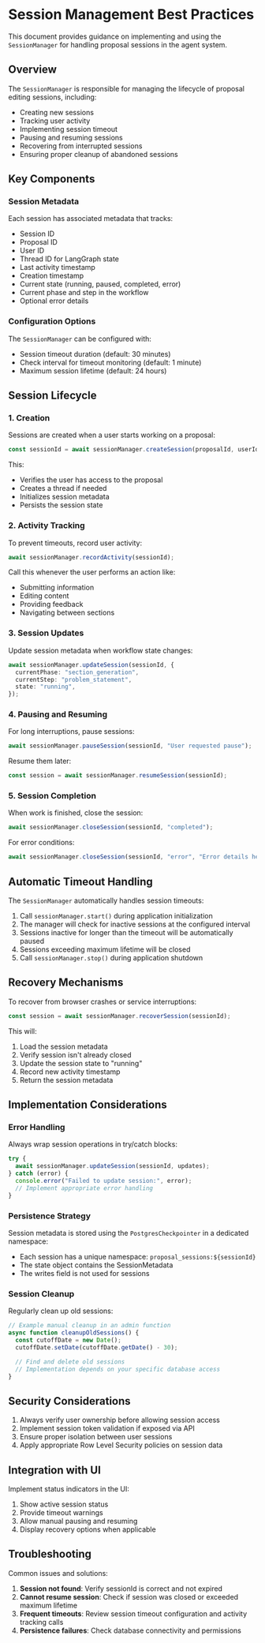 # Session Management Best Practices

This document provides guidance on implementing and using the `SessionManager` for handling proposal sessions in the agent system.

## Overview

The `SessionManager` is responsible for managing the lifecycle of proposal editing sessions, including:

- Creating new sessions
- Tracking user activity
- Implementing session timeout
- Pausing and resuming sessions
- Recovering from interrupted sessions
- Ensuring proper cleanup of abandoned sessions

## Key Components

### Session Metadata

Each session has associated metadata that tracks:

- Session ID
- Proposal ID
- User ID
- Thread ID for LangGraph state
- Last activity timestamp
- Creation timestamp
- Current state (running, paused, completed, error)
- Current phase and step in the workflow
- Optional error details

### Configuration Options

The `SessionManager` can be configured with:

- Session timeout duration (default: 30 minutes)
- Check interval for timeout monitoring (default: 1 minute)
- Maximum session lifetime (default: 24 hours)

## Session Lifecycle

### 1. Creation

Sessions are created when a user starts working on a proposal:

```typescript
const sessionId = await sessionManager.createSession(proposalId, userId);
```

This:

- Verifies the user has access to the proposal
- Creates a thread if needed
- Initializes session metadata
- Persists the session state

### 2. Activity Tracking

To prevent timeouts, record user activity:

```typescript
await sessionManager.recordActivity(sessionId);
```

Call this whenever the user performs an action like:

- Submitting information
- Editing content
- Providing feedback
- Navigating between sections

### 3. Session Updates

Update session metadata when workflow state changes:

```typescript
await sessionManager.updateSession(sessionId, {
  currentPhase: "section_generation",
  currentStep: "problem_statement",
  state: "running",
});
```

### 4. Pausing and Resuming

For long interruptions, pause sessions:

```typescript
await sessionManager.pauseSession(sessionId, "User requested pause");
```

Resume them later:

```typescript
const session = await sessionManager.resumeSession(sessionId);
```

### 5. Session Completion

When work is finished, close the session:

```typescript
await sessionManager.closeSession(sessionId, "completed");
```

For error conditions:

```typescript
await sessionManager.closeSession(sessionId, "error", "Error details here");
```

## Automatic Timeout Handling

The `SessionManager` automatically handles session timeouts:

1. Call `sessionManager.start()` during application initialization
2. The manager will check for inactive sessions at the configured interval
3. Sessions inactive for longer than the timeout will be automatically paused
4. Sessions exceeding maximum lifetime will be closed
5. Call `sessionManager.stop()` during application shutdown

## Recovery Mechanisms

To recover from browser crashes or service interruptions:

```typescript
const session = await sessionManager.recoverSession(sessionId);
```

This will:

1. Load the session metadata
2. Verify session isn't already closed
3. Update the session state to "running"
4. Record new activity timestamp
5. Return the session metadata

## Implementation Considerations

### Error Handling

Always wrap session operations in try/catch blocks:

```typescript
try {
  await sessionManager.updateSession(sessionId, updates);
} catch (error) {
  console.error("Failed to update session:", error);
  // Implement appropriate error handling
}
```

### Persistence Strategy

Session metadata is stored using the `PostgresCheckpointer` in a dedicated namespace:

- Each session has a unique namespace: `proposal_sessions:${sessionId}`
- The state object contains the SessionMetadata
- The writes field is not used for sessions

### Session Cleanup

Regularly clean up old sessions:

```typescript
// Example manual cleanup in an admin function
async function cleanupOldSessions() {
  const cutoffDate = new Date();
  cutoffDate.setDate(cutoffDate.getDate() - 30);

  // Find and delete old sessions
  // Implementation depends on your specific database access
}
```

## Security Considerations

1. Always verify user ownership before allowing session access
2. Implement session token validation if exposed via API
3. Ensure proper isolation between user sessions
4. Apply appropriate Row Level Security policies on session data

## Integration with UI

Implement status indicators in the UI:

1. Show active session status
2. Provide timeout warnings
3. Allow manual pausing and resuming
4. Display recovery options when applicable

## Troubleshooting

Common issues and solutions:

1. **Session not found**: Verify sessionId is correct and not expired
2. **Cannot resume session**: Check if session was closed or exceeded maximum lifetime
3. **Frequent timeouts**: Review session timeout configuration and activity tracking calls
4. **Persistence failures**: Check database connectivity and permissions
